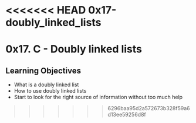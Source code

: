 <<<<<<< HEAD
0x17-doubly_linked_lists
=======
# 0x17. C - Doubly linked lists

## Learning Objectives

- What is a doubly linked list  
- How to use doubly linked lists  
- Start to look for the right source of information without too much help  
>>>>>>> 6296baa95d2a572673b328f59a6d13ee59256d8f
